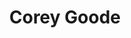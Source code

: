 ---
id: 5
title: "Corey Goode"
image: "img/john_perkins.jpg"
type: "Keynote"
about: "John Perkins learned the powers of perceived reality to change objective reality from Amazon shamans in 1968-71, honed them as an economic hit man, and has since used them to help individuals, corporations, and governments create a better world. His books, in 33 languages, spent 73 weeks on the NYT bestseller list. John is a founder and board member of Dream Change and The Pachamama Alliance, non-profit organizations devoted to establishing a world future generations will want to inherit."
name_event: "Touching the Jaguar"
date_event: "February 2nd 2019"
time_event: "14:00"
summary_event: "Changing Reality by Changing Perception. 
When aliens arrive, how will they deal with our planet and us?"
about_event: "They’ll certainly be impressed by Earth’s beauty and abundant resources, and dismayed by the destructive actions of its people. They’ll be shocked by the brutal ways we treat each other and our planetary home. They may well decide that if we continue to kill and destroy, they’ll have no choice but to save the planet by eradicating us."
draft: false
---